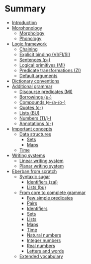 # Summary

- [Introduction](introduction.md)
- [Morphonology]()
  - [Morphology](morphonology/morphology.md)
  - [Phonology](morphonology/phonology.md)
- [Logic framework](logic/intro.md)
  - [Chaining](logic/chaining.md)
  - [Explicit binding (VI/FI/SI)](logic/explicit_binding.md)
  - [Sentences (p-)](logic/sentences.md)
  - [Logical primitives (MI)](logic/primitives.md)
  - [Predicate transformations (ZI)](logic/transformations.md)
  - [Default arguments](logic/default.md)
- [Dictionary conventions](dictionary_conventions.md)
- [Additional grammar]()
  - [Discourse predicates (MI)](grammar/discourse.md)
  - [Borrowings (u-)](grammar/borrowings.md)
  - [Compounds (e-/a-/o-)](grammar/compounds.md)
  - [Quotes (c-)](grammar/quotes.md)
  - [Lists (BU)](grammar/lists.md)
  - [Numbers (TI/j-)](grammar/numbers.md)
  - [Annotations (d-)](grammar/annotations.md)
- [Important concepts]()
  - [Data structures]()
    - [Sets]()
    - [Maps]()
  - [Time](concepts/time.md)
- [Writing systems](writing/intro.md)
  - [Linear writing system](writing/linear.md)
  - [Planar writing system]()
- [Eberban from scratch](from_scratch/intro.md)
  - [Syntaxic sugar]()
    - [Identifiers (zai)](from_scratch/sugar/zai.md)
    - [Lists (bu)]()
  - [From core to complete grammar]()
    - [Few simple predicates](from_scratch/core_to_complete/simple.md)
    - [Pairs](from_scratch/core_to_complete/pairs.md)
    - [Identifiers](from_scratch/core_to_complete/idents.md)
    - [Sets](from_scratch/core_to_complete/sets.md)
    - [Lists](from_scratch/core_to_complete/lists.md)
    - [Maps](from_scratch/core_to_complete/maps.md)
    - [Time](from_scratch/core_to_complete/time.md)
    - [Natural numbers]()
    - [Integer numbers]()
    - [Real numbers]()
    - [Letters and words]()
  - [Extended vocabulary]()